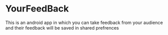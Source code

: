 # YourFeedBack

This is an android app in which you can take feedback from your audience and their feedback will be saved in shared prefrences
